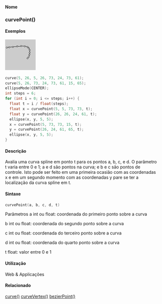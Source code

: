 
#### Nome
### curvePoint()

#### Exemplos
<img border="0" height="100" src="media/curvePoint_.gif" width="100"/>

```pde
curve(5, 26, 5, 26, 73, 24, 73, 61); 
curve(5, 26, 73, 24, 73, 61, 15, 65); 
ellipseMode(CENTER); 
int steps = 6; 
for (int i = 0; i <= steps; i++) { 
  float t = i / float(steps); 
  float x = curvePoint(5, 5, 73, 73, t); 
  float y = curvePoint(26, 26, 24, 61, t); 
  ellipse(x, y, 5, 5); 
  x = curvePoint(5, 73, 73, 15, t); 
  y = curvePoint(26, 24, 61, 65, t); 
  ellipse(x, y, 5, 5); 
} 

```

#### Descrição
Avalia uma curva spline em ponto t para os
pontos a, b, c, e d. O parâmetro t varia entre 0 e 1; a e d
são pontos na curva; e b e c são pontos de controle. Isto
pode ser feito em uma primeira ocasião com as coordenadas x e em
um segundo momento com as coordenadas y pare se ter a
localização da curva spline em t.

#### Sintaxe
```pde
curvePoint(a, b, c, d, t)

```
Parâmetros
a
int ou float: coordenada do primeiro ponto sobre a curva


b
int ou float: coordenada do segundo ponto sobre a curva


c
int ou float: coordenada do terceiro ponto sobre a curva


d
int ou float: coordenada do quarto ponto sobre a curva


t
float: valor entre 0 e 1



#### Utilização

	
Web & Applicações

#### Relacionado
[curve()](curve_
)
[curveVertex()](curveVertex_
)
[bezierPoint()](bezierPoint_
)

